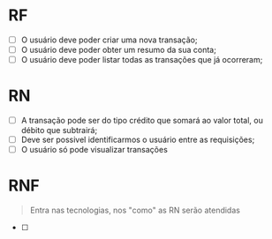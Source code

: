 # RF

- [ ] O usuário deve poder criar uma nova transação;
- [ ] O usuário deve poder obter um resumo da sua conta;
- [ ] O usuário deve poder listar todas as transações que já ocorreram;

# RN

- [ ] A transação pode ser do tipo crédito que somará ao valor total, ou débito que subtrairá;
- [ ] Deve ser possivel identificarmos o usuário entre as requisições;
- [ ] O usuário só pode visualizar transações 

# RNF
> Entra nas tecnologias, nos "como" as RN serão atendidas
- [ ]
